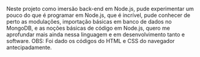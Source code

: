Neste projeto como imersão back-end em Node.js, pude experimentar um pouco do que é programar em Node.js, que é incrível, pude conhecer de perto as modulações, importação básicas em banco de dados no MongoDB, e as noções básicas de código em Node.js, quero me aprofundar mais ainda nessa linguagem e em desenvolvimento tanto e software.
OBS: Foi dado os códigos do HTML e CSS do navegador antecipadamente.
